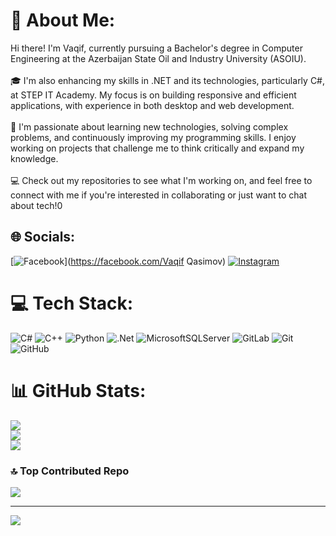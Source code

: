 # 💫 About Me:
 Hi there! I'm Vaqif, currently pursuing a Bachelor's degree in Computer Engineering at the Azerbaijan State Oil and Industry University (ASOIU).<br><br>🎓 I'm also enhancing my skills in .NET and its technologies, particularly C#, at STEP IT Academy. My focus is on building responsive and efficient applications, with experience in both desktop and web development.<br><br>🚀 I'm passionate about learning new technologies, solving complex problems, and continuously improving my programming skills. I enjoy working on projects that challenge me to think critically and expand my knowledge.<br><br>💻 Check out my repositories to see what I'm working on, and feel free to connect with me if you're interested in collaborating or just want to chat about tech!0


## 🌐 Socials:
[![Facebook](https://img.shields.io/badge/Facebook-%231877F2.svg?logo=Facebook&logoColor=white)](https://facebook.com/Vaqif Qasimov) [![Instagram](https://img.shields.io/badge/Instagram-%23E4405F.svg?logo=Instagram&logoColor=white)](https://instagram.com/q.a.s.i.m.o.v12) 

# 💻 Tech Stack:
![C#](https://img.shields.io/badge/c%23-%23239120.svg?style=for-the-badge&logo=csharp&logoColor=white) ![C++](https://img.shields.io/badge/c++-%2300599C.svg?style=for-the-badge&logo=c%2B%2B&logoColor=white) ![Python](https://img.shields.io/badge/python-3670A0?style=for-the-badge&logo=python&logoColor=ffdd54) ![.Net](https://img.shields.io/badge/.NET-5C2D91?style=for-the-badge&logo=.net&logoColor=white) ![MicrosoftSQLServer](https://img.shields.io/badge/Microsoft%20SQL%20Server-CC2927?style=for-the-badge&logo=microsoft%20sql%20server&logoColor=white) ![GitLab](https://img.shields.io/badge/gitlab-%23181717.svg?style=for-the-badge&logo=gitlab&logoColor=white) ![Git](https://img.shields.io/badge/git-%23F05033.svg?style=for-the-badge&logo=git&logoColor=white) ![GitHub](https://img.shields.io/badge/github-%23121011.svg?style=for-the-badge&logo=github&logoColor=white)
# 📊 GitHub Stats:
![](https://github-readme-stats.vercel.app/api?username=vqasimov12&theme=dark&hide_border=false&include_all_commits=false&count_private=false)<br/>
![](https://github-readme-streak-stats.herokuapp.com/?user=vqasimov12&theme=dark&hide_border=false)<br/>
![](https://github-readme-stats.vercel.app/api/top-langs/?username=vqasimov12&theme=dark&hide_border=false&include_all_commits=false&count_private=false&layout=compact)

### 🔝 Top Contributed Repo
![](https://github-contributor-stats.vercel.app/api?username=vqasimov12&limit=5&theme=dark&combine_all_yearly_contributions=true)

---
[![](https://visitcount.itsvg.in/api?id=vqasimov12&icon=0&color=0)](https://visitcount.itsvg.in)

<!-- Proudly created with GPRM ( https://gprm.itsvg.in ) -->
